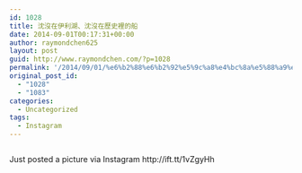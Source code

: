 ```yaml
---
id: 1028
title: 沈沒在伊利湖、沈沒在歷史裡的船
date: 2014-09-01T00:17:31+00:00
author: raymondchen625
layout: post
guid: http://www.raymondchen.com/?p=1028
permalink: '/2014/09/01/%e6%b2%88%e6%b2%92%e5%9c%a8%e4%bc%8a%e5%88%a9%e6%b9%96%e3%80%81%e6%b2%88%e6%b2%92%e5%9c%a8%e6%ad%b7%e5%8f%b2%e8%a3%a1%e7%9a%84%e8%88%b9/'
original_post_id:
  - "1028"
  - "1083"
categories:
  - Uncategorized
tags:
  - Instagram
---
```

<div>
  <img style="max-width:600px;" src="http://localhost/wp-content/uploads/2015/06/e3842-923756_777776295614422_228104973_n.jpg" alt="" /></p> 
  
  <div>
    Just posted a picture via Instagram http://ift.tt/1vZgyHh
  </div>
</div>